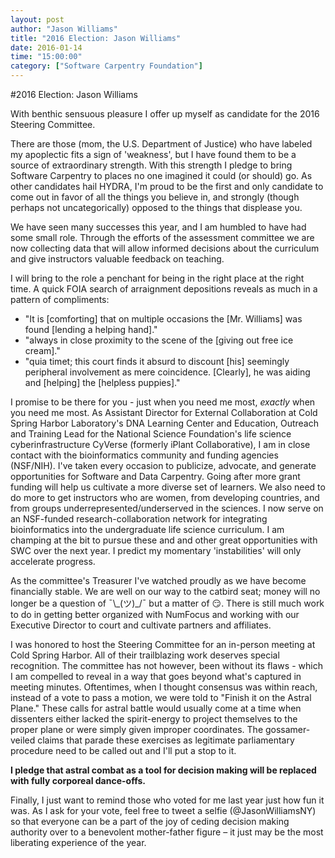 ```yaml
---
layout: post
author: "Jason Williams"
title: "2016 Election: Jason Williams"
date: 2016-01-14
time: "15:00:00"
category: ["Software Carpentry Foundation"]
---
```


#2016 Election: Jason Williams

With benthic sensuous pleasure I offer up myself as candidate for the 2016 Steering Committee. 

There are those (mom, the U.S. Department of Justice) who have labeled my apoplectic fits a sign of 'weakness', but I have found them to be a source of extraordinary strength. With this strength I pledge to bring Software Carpentry to places no one imagined it could (or should) go. As other candidates hail HYDRA, I'm proud to be the first and only candidate to come out in favor of all the things you believe in, and strongly (though perhaps not uncategorically) opposed to the things that displease you. 

We have seen many successes this year, and I am humbled to have had some small role. Through the efforts of the assessment committee we are now collecting data that will allow informed decisions about the curriculum and give instructors valuable feedback on teaching. 

I will bring to the role a penchant for being in the right place at the right time. A quick FOIA search of arraignment depositions reveals as much in a pattern of compliments:

- "It is [comforting] that on multiple occasions the [Mr. Williams] was found [lending a helping hand]."
-  "always in close proximity to the scene of the [giving out free ice cream]." 
- "quia timet; this court finds it absurd to discount [his] seemingly peripheral involvement as mere coincidence. [Clearly], he was aiding and [helping] the [helpless puppies]." 

I promise to be there for you - just when you need me most, *exactly* when you need me most. As Assistant Director for External Collaboration at Cold Spring Harbor Laboratory's DNA Learning Center and Education, Outreach and Training Lead for the National Science Foundation's life science cyberinfrastructure CyVerse (formerly iPlant Collaborative), I am in close contact with the bioinformatics community and funding agencies (NSF/NIH). I've taken every occasion to publicize, advocate, and generate opportunities for Software and Data Carpentry. Going after more grant funding will help us cultivate a more diverse set of learners. We also need to do more to get instructors who are women, from developing countries, and from groups underrepresented/underserved in the sciences. I now serve on an NSF-funded research-collaboration network for integrating bioinformatics into the undergraduate life science curriculum. I am champing at the bit to pursue these and and other great opportunities with SWC over the next year. I predict my momentary 'instabilities' will only accelerate progress.  

As the committee's Treasurer I've watched proudly as we have become financially stable. We are well on our way to the catbird seat; money will no longer be a question of ¯\\\_(ツ)_/¯ but a matter of 😏. There is still much work to do in getting better organized with NumFocus and working with our Executive Director to court and cultivate partners and affiliates. 

I was honored to host the Steering Committee for an in-person meeting at Cold Spring Harbor. All of their trailblazing work deserves special recognition. The committee has not however, been without its flaws - which I am compelled to reveal in a way that goes beyond what's captured in meeting minutes. Oftentimes, when I thought consensus was within reach, instead of a vote to pass a motion, we were told to "Finish it on the Astral Plane." These calls for astral battle would usually come at a time when dissenters either lacked the spirit-energy to project themselves to the proper plane or were simply given improper coordinates. The gossamer-veiled claims that parade these exercises as legitimate parliamentary procedure need to be called out and I'll put a stop to it. 

**I pledge that astral combat as a tool for decision making will be replaced with fully corporeal dance-offs.**    

Finally, I just want to remind those who voted for me last year just how fun it was. As I ask for your vote, feel free to tweet a selfie (@JasonWilliamsNY) so that everyone can be a part of the joy of ceding decision making authority over to a benevolent mother-father figure – it just may be the most liberating experience of the year. 
